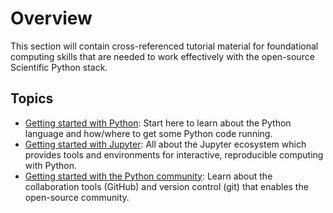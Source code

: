 # Overview

This section will contain cross-referenced tutorial material for foundational computing skills that are needed to work effectively with the open-source Scientific Python stack.

## Topics

- [Getting started with Python](foundations/getting-started-python): Start here to learn about the Python language and how/where to get some Python code running.
- [Getting started with Jupyter](foundations/getting-started-jupyter): All about the Jupyter ecosystem which provides tools and environments for interactive, reproducible computing with Python.
- [Getting started with the Python community](foundations/getting-started-github): Learn about the collaboration tools (GitHub) and version control (git) that enables the open-source community.
